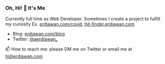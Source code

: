 ### Oh, Hi! 👋 It's Me

Currently full time as Web Developer. Sometimes I create a project to fulfill my curiosity Ex. [erdiawan.com/covid](https://erdiawan.com/covid), [tld-finder.erdiawan.com](https://tld-finder.erdiawan.com)

- Blog: [erdiawan.com/blog](https://erdiawan.com/blog)
- Twitter: [@aerdiawan_](https://www.twitter.com/aerdiawan_)

📫 How to reach me: please DM me on Twitter or email me at [hi@erdiawan.com](mailto:hi@erdiawan.com)
<!--
**erdie/erdie** is a ✨ _special_ ✨ repository because its `README.md` (this file) appears on your GitHub profile.

Here are some ideas to get you started:

- 🔭 I’m currently working on ...
- 🌱 I’m currently learning ...
- 👯 I’m looking to collaborate on ...
- 🤔 I’m looking for help with ...
- 💬 Ask me about ...
- 📫 How to reach me: ...
- 😄 Pronouns: ...
- ⚡ Fun fact: ...
-->
